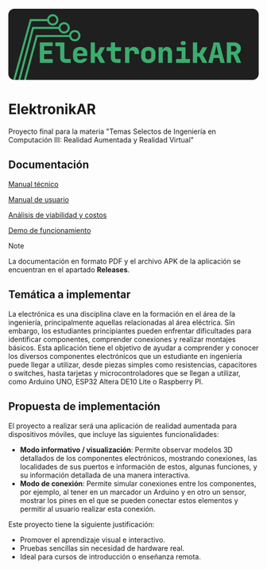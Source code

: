 ![ElektronikAR](./docs/img/banner.png)

# ElektronikAR

Proyecto final para la materia "Temas Selectos de Ingeniería en Computación III: Realidad Aumentada y Realidad Virtual"

## Documentación

[Manual técnico](./docs/TechManual.md)

[Manual de usuario](./docs/UserManual.md)

[Análisis de viabilidad y costos](./docs/FeasibilityAnalysis.md)

[Demo de funcionamiento](https://youtube.com/shorts/4_kVw50ruT0?feature=share)

>[!NOTE]
>La documentación en formato PDF y el archivo APK de la aplicación se encuentran en el apartado **Releases**.

## Temática a implementar
La electrónica es una disciplina clave en la formación en el área de la ingeniería, principalmente aquellas relacionadas al área eléctrica. Sin embargo, los estudiantes principiantes pueden enfrentar dificultades para identificar componentes, comprender conexiones y realizar montajes básicos.
Esta aplicación tiene el objetivo de ayudar a comprender y conocer los diversos componentes electrónicos que un estudiante en ingeniería puede llegar a utilizar, desde piezas simples como resistencias, capacitores o switches, hasta tarjetas y microcontroladores que se llegan a utilizar, como Arduino UNO, ESP32 Altera DE10 Lite o Raspberry PI.

## Propuesta de implementación
El proyecto a realizar será una aplicación de realidad aumentada para dispositivos móviles, que incluye las siguientes funcionalidades:
- **Modo informativo / visualización**: Permite observar modelos 3D detallados de los componentes electrónicos, mostrando conexiones, las localidades de sus puertos e información de estos, algunas funciones, y su información detallada de una manera interactiva.
- **Modo de conexión**: Permite simular conexiones entre los componentes, por ejemplo, al tener en un marcador un Arduino y en otro un sensor, mostrar los pines en el que se pueden conectar estos elementos y permitir al usuario realizar esta conexión.

Este proyecto tiene la siguiente justificación:
- Promover el aprendizaje visual e interactivo.
- Pruebas sencillas sin necesidad de hardware real.
- Ideal para cursos de introducción o enseñanza remota.
